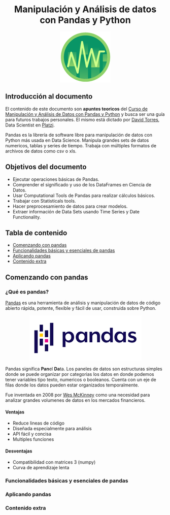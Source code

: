 <div align="center">
  <h1>Manipulación y Análisis de datos con Pandas y Python</h1>
</div>

<div align="center"> 
  <img src="readme_img/analisis-datos-pandas.png" width="">
</div>

## Introducción al documento

El contenido de este documento son **apuntes teoricos** del [Curso de Manipulación y Análisis de Datos con Pandas y Python](https://platzi.com/cursos/pandas/) y busca ser una guía para futuros trabajos personales. El mismo está dictado por [David Torres](https://twitter.com/davinci137), Data Scientist en [Platzi](https://platzi.com).

Pandas es la librería de software libre para manipulación de datos con Python más usada en Data Science. Manipula grandes sets de datos numericos, tablas y series de tiempo. Trabaja con múltiples formatos de archivos de datos como csv o xls.

## Objetivos del documento

- Ejecutar operaciones básicas de Pandas.
- Comprender el significado y uso de los DataFrames en Ciencia de Datos.
- Usar Computational Tools de Pandas para realizar cálculos básicos.
- Trabajar con Statisticals tools.
- Hacer preprocesamiento de datos para crear modelos. 
- Extraer información de Data Sets usando Time Series y Date Functionality.

## Tabla de contenido
- [Comenzando con pandas](#Comenzando-con-pandas)
- [Funcionalidades básicas y esenciales de pandas](#Funcionalidades-básicas-y-esenciales-de-pandas)
- [Aplicando pandas](#Aplicando-pandas)
- [Contenido extra](#Contenido-extra)


## Comenzando con pandas
### ¿Qué es pandas?

[Pandas](https://pandas.pydata.org/) es una herramienta de análisis y manipulación de datos de código abierto rápida, potente, flexible y fácil de usar, construida sobre Python.
 
<div align="center"> 
  <img src="readme_img/pandas.png" width="">
</div>

Pandas significa **Pan**el **Da**ta. Los paneles de datos son estructuras simples donde se puede organizar por categorias los datos en donde podemos tener variables tipo texto, numericos o booleanos. Cuenta con un eje de filas donde los datos pueden estar organizados temporalmente. 

Fue inventada en 2008 por [Wes McKinney](https://en.wikipedia.org/wiki/Wes_McKinney) como una necesidad para analizar grandes volumenes de datos en los mercados financieros.

#### Ventajas

- Reduce lineas de código
- Diseñada especialmente para análisis
- API fácil y concisa
- Multiples funciones

#### Desventajas

- Compatibilidad con matrices 3 (numpy)
- Curva de aprendizaje lenta

### Funcionalidades básicas y esenciales de pandas
### Aplicando pandas
### Contenido extra